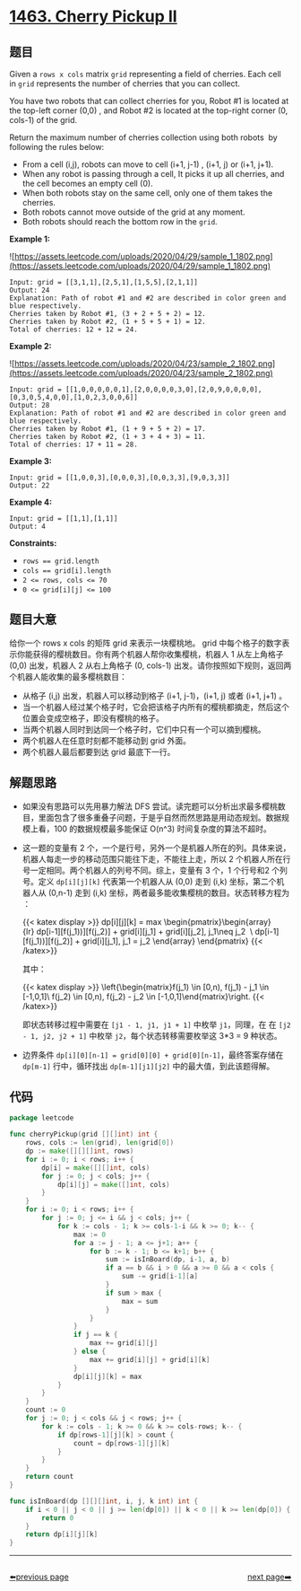 # [1463. Cherry Pickup II](https://leetcode.com/problems/cherry-pickup-ii/)

## 题目

Given a `rows x cols` matrix `grid` representing a field of cherries. Each cell in `grid` represents the number of cherries that you can collect.

You have two robots that can collect cherries for you, Robot #1 is located at the top-left corner (0,0) , and Robot #2 is located at the top-right corner (0, cols-1) of the grid.

Return the maximum number of cherries collection using both robots  by following the rules below:

- From a cell (i,j), robots can move to cell (i+1, j-1) , (i+1, j) or (i+1, j+1).
- When any robot is passing through a cell, It picks it up all cherries, and the cell becomes an empty cell (0).
- When both robots stay on the same cell, only one of them takes the cherries.
- Both robots cannot move outside of the grid at any moment.
- Both robots should reach the bottom row in the `grid`.

**Example 1:**

![https://assets.leetcode.com/uploads/2020/04/29/sample_1_1802.png](https://assets.leetcode.com/uploads/2020/04/29/sample_1_1802.png)

```
Input: grid = [[3,1,1],[2,5,1],[1,5,5],[2,1,1]]
Output: 24
Explanation: Path of robot #1 and #2 are described in color green and blue respectively.
Cherries taken by Robot #1, (3 + 2 + 5 + 2) = 12.
Cherries taken by Robot #2, (1 + 5 + 5 + 1) = 12.
Total of cherries: 12 + 12 = 24.
```

**Example 2:**

![https://assets.leetcode.com/uploads/2020/04/23/sample_2_1802.png](https://assets.leetcode.com/uploads/2020/04/23/sample_2_1802.png)

```
Input: grid = [[1,0,0,0,0,0,1],[2,0,0,0,0,3,0],[2,0,9,0,0,0,0],[0,3,0,5,4,0,0],[1,0,2,3,0,0,6]]
Output: 28
Explanation: Path of robot #1 and #2 are described in color green and blue respectively.
Cherries taken by Robot #1, (1 + 9 + 5 + 2) = 17.
Cherries taken by Robot #2, (1 + 3 + 4 + 3) = 11.
Total of cherries: 17 + 11 = 28.
```

**Example 3:**

```
Input: grid = [[1,0,0,3],[0,0,0,3],[0,0,3,3],[9,0,3,3]]
Output: 22
```

**Example 4:**

```
Input: grid = [[1,1],[1,1]]
Output: 4
```

**Constraints:**

- `rows == grid.length`
- `cols == grid[i].length`
- `2 <= rows, cols <= 70`
- `0 <= grid[i][j] <= 100`

## 题目大意

给你一个 rows x cols 的矩阵 grid 来表示一块樱桃地。 grid 中每个格子的数字表示你能获得的樱桃数目。你有两个机器人帮你收集樱桃，机器人 1 从左上角格子 (0,0) 出发，机器人 2 从右上角格子 (0, cols-1) 出发。请你按照如下规则，返回两个机器人能收集的最多樱桃数目：

- 从格子 (i,j) 出发，机器人可以移动到格子 (i+1, j-1)，(i+1, j) 或者 (i+1, j+1) 。
- 当一个机器人经过某个格子时，它会把该格子内所有的樱桃都摘走，然后这个位置会变成空格子，即没有樱桃的格子。
- 当两个机器人同时到达同一个格子时，它们中只有一个可以摘到樱桃。
- 两个机器人在任意时刻都不能移动到 grid 外面。
- 两个机器人最后都要到达 grid 最底下一行。

## 解题思路

- 如果没有思路可以先用暴力解法 DFS 尝试。读完题可以分析出求最多樱桃数目，里面包含了很多重叠子问题，于是乎自然而然思路是用动态规划。数据规模上看，100 的数据规模最多能保证 O(n^3) 时间复杂度的算法不超时。
- 这一题的变量有 2 个，一个是行号，另外一个是机器人所在的列。具体来说，机器人每走一步的移动范围只能往下走，不能往上走，所以 2 个机器人所在行号一定相同。两个机器人的列号不同。综上，变量有 3 个，1 个行号和2 个列号。定义 `dp[i][j][k]` 代表第一个机器人从 (0,0) 走到 (i,k) 坐标，第二个机器人从 (0,n-1) 走到 (i,k) 坐标，两者最多能收集樱桃的数目。状态转移方程为  ：
	
	{{< katex display >}} 
    dp[i][j][k] = max \begin{pmatrix}\begin{array}{lr} dp[i-1][f(j_1))][f(j_2)] + grid[i][j_1] + grid[i][j_2], j_1\neq j_2  \\ dp[i-1][f(j_1))][f(j_2)] + grid[i][j_1], j_1 = j_2 \end{array} \end{pmatrix}
    {{< /katex>}} 

    其中：
	
	{{< katex display >}} 
    \left\{\begin{matrix}f(j_1) \in [0,n), f(j_1) - j_1 \in [-1,0,1]\\ f(j_2) \in [0,n), f(j_2) - j_2 \in [-1,0,1]\end{matrix}\right.
    {{< /katex>}}

    即状态转移过程中需要在 `[j1 - 1, j1, j1 + 1]` 中枚举 `j1`，同理，在 在 `[j2 - 1, j2, j2 + 1]` 中枚举 `j2`，每个状态转移需要枚举这 3*3 = 9 种状态。

- 边界条件 `dp[i][0][n-1] = grid[0][0] + grid[0][n-1]`，最终答案存储在 `dp[m-1]` 行中，循环找出 `dp[m-1][j1][j2]` 中的最大值，到此该题得解。

## 代码

```go
package leetcode

func cherryPickup(grid [][]int) int {
	rows, cols := len(grid), len(grid[0])
	dp := make([][][]int, rows)
	for i := 0; i < rows; i++ {
		dp[i] = make([][]int, cols)
		for j := 0; j < cols; j++ {
			dp[i][j] = make([]int, cols)
		}
	}
	for i := 0; i < rows; i++ {
		for j := 0; j <= i && j < cols; j++ {
			for k := cols - 1; k >= cols-1-i && k >= 0; k-- {
				max := 0
				for a := j - 1; a <= j+1; a++ {
					for b := k - 1; b <= k+1; b++ {
						sum := isInBoard(dp, i-1, a, b)
						if a == b && i > 0 && a >= 0 && a < cols {
							sum -= grid[i-1][a]
						}
						if sum > max {
							max = sum
						}
					}
				}
				if j == k {
					max += grid[i][j]
				} else {
					max += grid[i][j] + grid[i][k]
				}
				dp[i][j][k] = max
			}
		}
	}
	count := 0
	for j := 0; j < cols && j < rows; j++ {
		for k := cols - 1; k >= 0 && k >= cols-rows; k-- {
			if dp[rows-1][j][k] > count {
				count = dp[rows-1][j][k]
			}
		}
	}
	return count
}

func isInBoard(dp [][][]int, i, j, k int) int {
	if i < 0 || j < 0 || j >= len(dp[0]) || k < 0 || k >= len(dp[0]) {
		return 0
	}
	return dp[i][j][k]
}
```




----------------------------------------------
<div style="display: flex;justify-content: space-between;align-items: center;">
<p><a href="https://books.halfrost.com/leetcode/ChapterFour/1400~1499/1461.Check-If-a-String-Contains-All-Binary-Codes-of-Size-K/">⬅️previous page</a></p>
<p><a href="https://books.halfrost.com/leetcode/ChapterFour/1400~1499/1464.Maximum-Product-of-Two-Elements-in-an-Array/">next page➡️</a></p>
</div>
